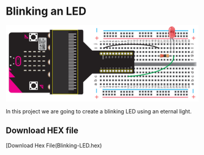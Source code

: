# Blinking an LED

![alt text](blinking-led.png "Blinking an LED")

In this project we are going to create a blinking LED using an eternal light.

## Download HEX file
[Download Hex File(Blinking-LED.hex)
